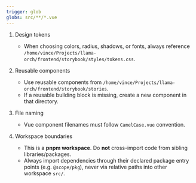 ```yaml
---
trigger: glob
globs: src/**/*.vue
---
```


1. Design tokens
   * When choosing colors, radius, shadows, or fonts, always reference `/home/vince/Projects/llama-orch/frontend/storybook/styles/tokens.css`.

2. Reusable components
   * Use reusable components from `/home/vince/Projects/llama-orch/frontend/storybook/stories`.
   * If a reusable building block is missing, create a new component in that directory.

3. File naming
   * Vue component filenames must follow `CamelCase.vue` convention.

4. Workspace boundaries
   * This is a **pnpm workspace**. Do **not** cross-import code from sibling libraries/packages.
   * Always import dependencies through their declared package entry points (e.g. `@scope/pkg`), never via relative paths into other workspace `src/`.
